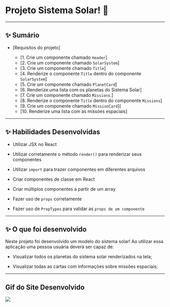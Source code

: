 # Projeto Sistema Solar! 🌌

---

## ✨ Sumário

- [Requisitos do projeto]

  - [1. Crie um componente chamado `Header`]
  - [2. Crie um componente chamado `SolarSystem`]
  - [3. Crie um componente chamado `Title`]
  - [4. Renderize o componente `Title` dentro do componente `SolarSystem`]
  - [5. Crie um componente chamado `PlanetCard`]
  - [6. Renderize uma lista com os planetas do Sistema Solar]
  - [7. Crie um componente chamado `Missions`.]
  - [8. Renderize o componente `Title` dentro do componente `Missions`]
  - [9. Crie um componente chamado `MissionCard`](
  - [10. Renderize uma lista com as missões espaciais]

---

## ✨ Habilidades Desenvolvidas

  * Utilizar JSX no React

  * Utilizar corretamente o método `render()` para renderizar seus componentes

  * Utilizar `import` para trazer componentes em diferentes arquivos

  * Criar componentes de classe em React

  * Criar múltiplos componentes a partir de um array

  * Fazer uso de `props` corretamente

  * Fazer uso de `PropTypes` para validar as `props de um componente`

---

## ✨ O que foi desenvolvido

Neste projeto foi desenvolvido um modelo do sistema solar! Ao utilizar essa aplicação uma pessoa usuária deverá ser capaz de:

  * Visualizar todos os planetas do sistema solar renderizados na tela;

  * Visualizar todas as cartas com informações sobre missões espaciais;

---

## Gif do Site Desenvolvido 

![](sistemaSolar.gif)

